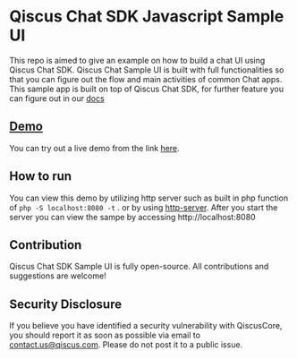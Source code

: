 # Qiscus Chat SDK Javascript Sample UI

This repo is aimed to give an example on how to build a chat UI using Qiscus Chat SDK. Qiscus Chat Sample UI is built with full functionalities so that you can figure out the flow and main activities of common Chat apps. This sample app is built on top of Qiscus Chat SDK, for further feature you can figure out in our [docs](https://docs.qiscus.com/web/latest/introduction)

## [Demo](https://qiscus-sdk-sample.now.sh)
You can try out a live demo from the link [here](https://qiscus-sdk-sample.now.sh).  

## How to run

You can view this demo by utilizing http server such as built in php function of `php -S localhost:8080 -t` . or by using [http-server](https://github.com/indexzero/http-server). After you start the server you can view the sampe by accessing http://localhost:8080

## Contribution
Qiscus Chat SDK Sample UI is fully open-source. All contributions and suggestions are welcome!

## Security Disclosure
If you believe you have identified a security vulnerability with QiscusCore, you should report it as soon as possible via email to contact.us@qiscus.com. Please do not post it to a public issue.
